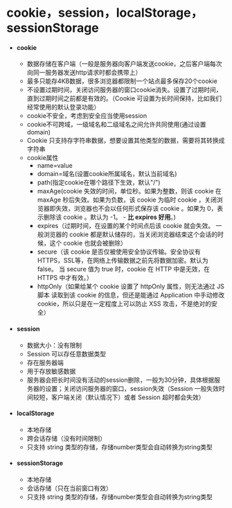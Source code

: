 # cookie，session，localStorage，sessionStorage

- #### cookie

  - 数据存储在客户端（一般是服务器向客户端发送cookie，之后客户端每次向同一服务器发送http请求时都会携带上）
  - 最多只能存4KB数据，很多浏览器都限制一个站点最多保存20个cookie
  - 不设置过期时间，关闭访问服务器的窗口cookie消失。设置了过期时间，直到过期时间之前都是有效的。（Cookie 可设置为长时间保持，比如我们经常使用的默认登录功能）
  - cookie不安全，考虑到安全应当使用session
  - cookie不可跨域，一级域名和二级域名之间允许共同使用(通过设置domain)
  - Cookie 只支持存字符串数据，想要设置其他类型的数据，需要将其转换成字符串
  - cookie属性
    - name=value
    - domain=域名(设置cookie所属域名，默认当前域名)
    - path(指定cookie在哪个路径下生效，默认"/")
    - maxAge(cookie 失效的时间，单位秒。如果为整数，则该 cookie 在 maxAge 秒后失效。如果为负数，该 cookie 为临时 cookie ，关闭浏览器即失效，浏览器也不会以任何形式保存该 cookie 。如果为 0，表示删除该 cookie 。默认为 -1。 - **比 expires 好用**。)
    - expires（过期时间，在设置的某个时间点后该 cookie 就会失效。 一般浏览器的 cookie 都是默认储存的，当关闭浏览器结束这个会话的时候，这个 cookie 也就会被删除）
    - secure（该 cookie 是否仅被使用安全协议传输。安全协议有 HTTPS，SSL等，在网络上传输数据之前先将数据加密。默认为false。 当 secure 值为 true 时，cookie 在 HTTP 中是无效，在 HTTPS 中才有效。）
    - httpOnly（如果给某个 cookie 设置了 httpOnly 属性，则无法通过 JS 脚本 读取到该 cookie 的信息，但还是能通过 Application 中手动修改 cookie，所以只是在一定程度上可以防止 XSS 攻击，不是绝对的安全）

- #### session

  - 数据大小：没有限制
  - Session 可以存任意数据类型
  - 存在服务器端
  - 用于存放敏感数据
  - 服务器会把长时间没有活动的session删除，一般为30分钟，具体根据服务器的设置；关闭访问服务器的窗口，session失效（Session 一般失效时间较短，客户端关闭（默认情况下）或者 Session 超时都会失效）

- #### localStorage

  - 本地存储
  - 跨会话存储（没有时间限制）
  - 只支持 string 类型的存储，存储number类型会自动转换为string类型

- #### sessionStorage

  - 本地存储
  - 会话存储（只在当前窗口有效）
  - 只支持 string 类型的存储，存储number类型会自动转换为string类型